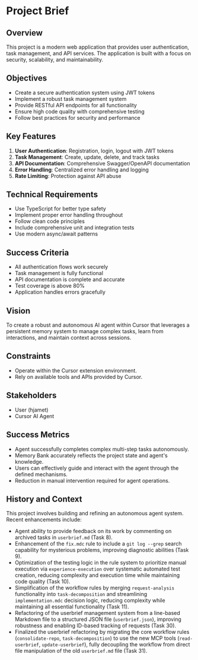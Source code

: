 # Project Brief

## Overview
This project is a modern web application that provides user authentication, task management, and API services. The application is built with a focus on security, scalability, and maintainability.

## Objectives
- Create a secure authentication system using JWT tokens
- Implement a robust task management system
- Provide RESTful API endpoints for all functionality
- Ensure high code quality with comprehensive testing
- Follow best practices for security and performance

## Key Features
1. **User Authentication**: Registration, login, logout with JWT tokens
2. **Task Management**: Create, update, delete, and track tasks
3. **API Documentation**: Comprehensive Swagger/OpenAPI documentation
4. **Error Handling**: Centralized error handling and logging
5. **Rate Limiting**: Protection against API abuse

## Technical Requirements
- Use TypeScript for better type safety
- Implement proper error handling throughout
- Follow clean code principles
- Include comprehensive unit and integration tests
- Use modern async/await patterns

## Success Criteria
- All authentication flows work securely
- Task management is fully functional
- API documentation is complete and accurate
- Test coverage is above 80%
- Application handles errors gracefully

## Vision
To create a robust and autonomous AI agent within Cursor that leverages a persistent memory system to manage complex tasks, learn from interactions, and maintain context across sessions.

## Constraints
-   Operate within the Cursor extension environment.
-   Rely on available tools and APIs provided by Cursor.

## Stakeholders
-   User (hjamet)
-   Cursor AI Agent

## Success Metrics
-   Agent successfully completes complex multi-step tasks autonomously.
-   Memory Bank accurately reflects the project state and agent's knowledge.
-   Users can effectively guide and interact with the agent through the defined mechanisms.
-   Reduction in manual intervention required for agent operations.

## History and Context
This project involves building and refining an autonomous agent system. Recent enhancements include:
- Agent ability to provide feedback on its work by commenting on archived tasks in `userbrief.md` (Task 8).
- Enhancement of the `fix.mdc` rule to include a `git log --grep` search capability for mysterious problems, improving diagnostic abilities (Task 9).
- Optimization of the testing logic in the rule system to prioritize manual execution via `experience-execution` over systematic automated test creation, reducing complexity and execution time while maintaining code quality (Task 10).
- Simplification of the workflow rules by merging `request-analysis` functionality into `task-decomposition` and streamlining `implementation.mdc` decision logic, reducing complexity while maintaining all essential functionality (Task 11).
- Refactoring of the userbrief management system from a line-based Markdown file to a structured JSON file (`userbrief.json`), improving robustness and enabling ID-based tracking of requests (Task 30).
- Finalized the userbrief refactoring by migrating the core workflow rules (`consolidate-repo`, `task-decomposition`) to use the new MCP tools (`read-userbrief`, `update-userbrief`), fully decoupling the workflow from direct file manipulation of the old `userbrief.md` file (Task 31). 
